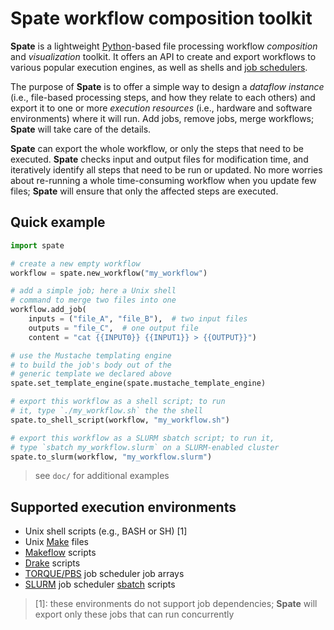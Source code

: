 # Spate workflow composition toolkit

**Spate** is a lightweight [Python](https://www.python.org/)-based file processing workflow *composition* and *visualization* toolkit. It offers an API to create and export workflows to various popular execution engines, as well as shells and [job schedulers](https://en.wikipedia.org/wiki/Job_scheduler).

The purpose of **Spate** is to offer a simple way to design a *dataflow instance* (i.e., file-based processing steps, and how they relate to each others) and export it to one or more *execution resources* (i.e., hardware and software environments) where it will run. Add jobs, remove jobs, merge workflows; **Spate** will take care of the details.

**Spate** can export the whole workflow, or only the steps that need to be executed. **Spate** checks input and output files for modification time, and iteratively identify all steps that need to be run or updated. No more worries about re-running a whole time-consuming workflow when you update few files; **Spate** will ensure that only the affected steps are executed.

## Quick example

```python
import spate

# create a new empty workflow
workflow = spate.new_workflow("my_workflow")

# add a simple job; here a Unix shell
# command to merge two files into one
workflow.add_job(
	inputs = ("file_A", "file_B"),  # two input files
	outputs = "file_C",  # one output file
	content = "cat {{INPUT0}} {{INPUT1}} > {{OUTPUT}}")

# use the Mustache templating engine
# to build the job's body out of the
# generic template we declared above
spate.set_template_engine(spate.mustache_template_engine)

# export this workflow as a shell script; to run
# it, type `./my_workflow.sh` the the shell
spate.to_shell_script(workflow, "my_workflow.sh")

# export this workflow as a SLURM sbatch script; to run it,
# type `sbatch my_workflow.slurm` on a SLURM-enabled cluster
spate.to_slurm(workflow, "my_workflow.slurm")
```

> see `doc/` for additional examples

## Supported execution environments

- Unix shell scripts (e.g., BASH or SH) [1]
- Unix [Make](https://en.wikipedia.org/wiki/Makefile) files
- [Makeflow](http://ccl.cse.nd.edu/software/makeflow/) scripts
- [Drake](https://github.com/Factual/drake) scripts
- [TORQUE/PBS](https://en.wikipedia.org/wiki/TORQUE) job scheduler job arrays
- [SLURM](http://slurm.schedmd.com/) job scheduler [sbatch](http://slurm.schedmd.com/sbatch.html) scripts

> [1]: these environments do not support job dependencies; **Spate** will export only these jobs that can run concurrently
